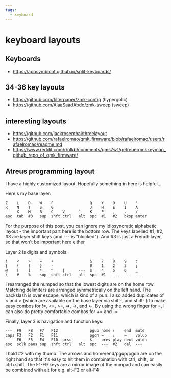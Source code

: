 ```yaml
---
tags:
  - keyboard
---
```


# keyboard layouts

## Keyboards

- https://aposymbiont.github.io/split-keyboards/

## 34-36 key layouts

- https://github.com/filterpaper/zmk-config (hypergolic)
- https://github.com/AlaaSaadAbdo/zmk-sweep (sweep)

## interesting layouts

- https://github.com/jackrosenthal/threelayout
- https://github.com/rafaelromao/qmk_firmware/blob/rafaelromao/users/rafaelromao/readme.md
- https://www.reddit.com/r/olkb/comments/qms7w1/getreuerqmkkeymap_github_repo_of_qmk_firmware/

## Atreus programming layout

I have a highly customized layout. Hopefully something in here is helpful...

Here's my base layer:

```
Z    L    D    W    F                Q    Y    O    U    '
R    N    T    S    G                J    H    E    I    A
---  X    M    B    C    V      `    K    P    ,    .    /
esc  tab  #3   sup  shft ctrl   alt  spc  #1   #2   bksp enter
```

For the purpose of this post, you can ignore my idiosyncratic alphabetic
layout - the important part here is the bottom row. The keys labelled #1, #2, #3
are layer shift keys (and --- is "blocked"). And #3 is just a French layer, so
that won't be important here either

Layer 2 is digits and symbols:

```
!    <    >    =    +                &    7    8    9    :
{    (    )    }    -                0    1    2    3    ;
@    [    ]    *    ^    |      ---  $    4    5    6    _
\    #    %    sup  shft ctrl   alt  spc  #1   ---  ---  ---
```

I rearranged the numpad so that the lowest digits are on the home row. Matching
delimiters are arranged symmetrically on the left hand. The backslash is over
escape, which is kind of a pun. I also added duplicates of < and > (which are
available on the base layer via shift-, and shift-.) to make easy combos for !=,
<=, >=, =>, ->, and <-. By using the wrong finger for =, I can also do pretty
comfortable combos for += and -=

Finally, layer 3 is navigation and function keys:

```
---  F9   F8   F7   F12              pgup home ↑    end  mute
caps F3   F2   F1   F11              pgdn ←    ↓    →    volup
---  F6   F5   F4   F10  prsc   ---  $    prev play next voldn
esc  sclk paus sup  shft ctrl   alt  spc  ---  #2   del  ---
```

I hold #2 with my thumb. The arrows and home/end/pgup/pgdn are on the right hand
so that it's easy to hit them in combination with ctrl, shift, or ctrl+shift.
The F1-F9 keys are a mirror image of the numpad and can easily be combined with
alt for e.g. alt-F2 or alt-F4
